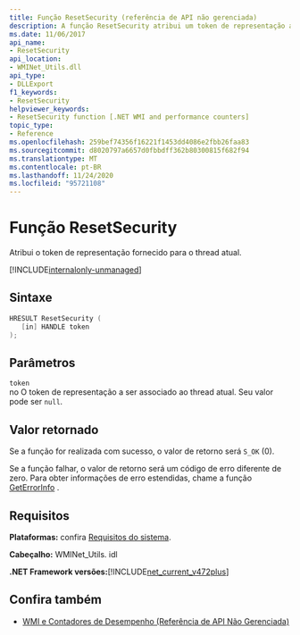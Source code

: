 ```yaml
---
title: Função ResetSecurity (referência de API não gerenciada)
description: A função ResetSecurity atribui um token de representação ao thread atual.
ms.date: 11/06/2017
api_name:
- ResetSecurity
api_location:
- WMINet_Utils.dll
api_type:
- DLLExport
f1_keywords:
- ResetSecurity
helpviewer_keywords:
- ResetSecurity function [.NET WMI and performance counters]
topic_type:
- Reference
ms.openlocfilehash: 259bef74356f16221f1453dd4086e2fbb26faa83
ms.sourcegitcommit: d8020797a6657d0fbbdff362b80300815f682f94
ms.translationtype: MT
ms.contentlocale: pt-BR
ms.lasthandoff: 11/24/2020
ms.locfileid: "95721108"
---
```

# <a name="resetsecurity-function"></a>Função ResetSecurity

Atribui o token de representação fornecido para o thread atual.
  
[!INCLUDE[internalonly-unmanaged](../../../../includes/internalonly-unmanaged.md)]
  
## <a name="syntax"></a>Sintaxe  
  
```cpp  
HRESULT ResetSecurity (
   [in] HANDLE token
);
```  

## <a name="parameters"></a>Parâmetros

`token`  
no O token de representação a ser associado ao thread atual. Seu valor pode ser `null`.

## <a name="return-value"></a>Valor retornado

Se a função for realizada com sucesso, o valor de retorno será `S_OK` (0).

Se a função falhar, o valor de retorno será um código de erro diferente de zero. Para obter informações de erro estendidas, chame a função [GetErrorInfo](geterrorinfo.md) .
  
## <a name="requirements"></a>Requisitos  

 **Plataformas:** confira [Requisitos do sistema](../../get-started/system-requirements.md).  
  
 **Cabeçalho:** WMINet_Utils. idl  
  
 **.NET Framework versões:**[!INCLUDE[net_current_v472plus](../../../../includes/net-current-v472plus.md)]  
  
## <a name="see-also"></a>Confira também

- [WMI e Contadores de Desempenho (Referência de API Não Gerenciada)](index.md)
